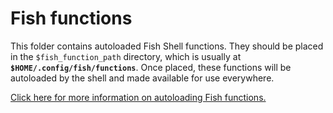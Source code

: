 # Fish functions

This folder contains autoloaded Fish Shell functions. They should be placed in the `$fish_function_path` directory, which is usually at **`$HOME/.config/fish/functions`**. Once placed, these functions will be autoloaded by the shell and made available for use everywhere.

[Click here for more information on autoloading Fish functions.](https://fishshell.com/docs/current/language.html#syntax-function-autoloading)
